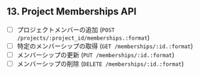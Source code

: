 ## 13. Project Memberships API
- [ ] プロジェクトメンバーの追加 (`POST /projects/:project_id/memberships.:format`)
- [ ] 特定のメンバーシップの取得 (`GET /memberships/:id.:format`)
- [ ] メンバーシップの更新 (`PUT /memberships/:id.:format`)
- [ ] メンバーシップの削除 (`DELETE /memberships/:id.:format`)
